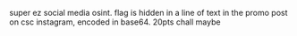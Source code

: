 super ez social media osint. flag is hidden in a line of text in the promo post on csc instagram, encoded in base64. 20pts chall maybe
